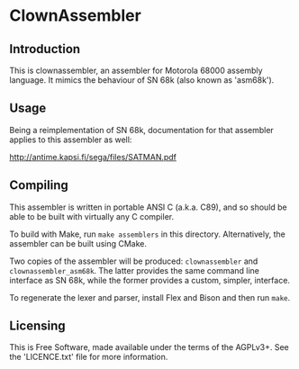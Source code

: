 # ClownAssembler

## Introduction

This is clownassembler, an assembler for Motorola 68000 assembly language. It
mimics the behaviour of SN 68k (also known as 'asm68k').


## Usage

Being a reimplementation of SN 68k, documentation for that assembler applies
to this assembler as well:

http://antime.kapsi.fi/sega/files/SATMAN.pdf


## Compiling

This assembler is written in portable ANSI C (a.k.a. C89), and so should be
able to be built with virtually any C compiler.

To build with Make, run `make assemblers` in this directory. Alternatively,
the assembler can be built using CMake.

Two copies of the assembler will be produced: `clownassembler` and
`clownassembler_asm68k`. The latter provides the same command line interface as
SN 68k, while the former provides a custom, simpler, interface.

To regenerate the lexer and parser, install Flex and Bison and then run `make`.


## Licensing

This is Free Software, made available under the terms of the AGPLv3+. See the
'LICENCE.txt' file for more information.
